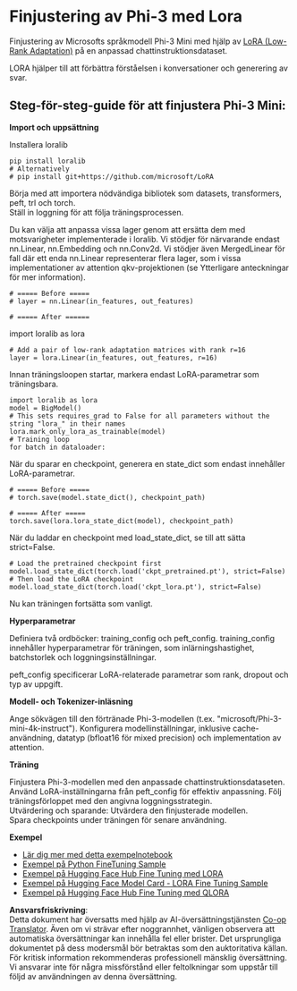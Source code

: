 <!--
CO_OP_TRANSLATOR_METADATA:
{
  "original_hash": "50b6a55a0831b417835087d8b57759fe",
  "translation_date": "2025-07-17T06:32:42+00:00",
  "source_file": "md/03.FineTuning/FineTuning_Lora.md",
  "language_code": "sv"
}
-->
# **Finjustering av Phi-3 med Lora**

Finjustering av Microsofts språkmodell Phi-3 Mini med hjälp av [LoRA (Low-Rank Adaptation)](https://github.com/microsoft/LoRA?WT.mc_id=aiml-138114-kinfeylo) på en anpassad chattinstruktionsdataset.

LORA hjälper till att förbättra förståelsen i konversationer och generering av svar.

## Steg-för-steg-guide för att finjustera Phi-3 Mini:

**Import och uppsättning**

Installera loralib

```
pip install loralib
# Alternatively
# pip install git+https://github.com/microsoft/LoRA

```

Börja med att importera nödvändiga bibliotek som datasets, transformers, peft, trl och torch.  
Ställ in loggning för att följa träningsprocessen.

Du kan välja att anpassa vissa lager genom att ersätta dem med motsvarigheter implementerade i loralib. Vi stödjer för närvarande endast nn.Linear, nn.Embedding och nn.Conv2d. Vi stödjer även MergedLinear för fall där ett enda nn.Linear representerar flera lager, som i vissa implementationer av attention qkv-projektionen (se Ytterligare anteckningar för mer information).

```
# ===== Before =====
# layer = nn.Linear(in_features, out_features)
```

```
# ===== After ======
```

import loralib as lora

```
# Add a pair of low-rank adaptation matrices with rank r=16
layer = lora.Linear(in_features, out_features, r=16)
```

Innan träningsloopen startar, markera endast LoRA-parametrar som träningsbara.

```
import loralib as lora
model = BigModel()
# This sets requires_grad to False for all parameters without the string "lora_" in their names
lora.mark_only_lora_as_trainable(model)
# Training loop
for batch in dataloader:
```

När du sparar en checkpoint, generera en state_dict som endast innehåller LoRA-parametrar.

```
# ===== Before =====
# torch.save(model.state_dict(), checkpoint_path)
```  
```
# ===== After =====
torch.save(lora.lora_state_dict(model), checkpoint_path)
```

När du laddar en checkpoint med load_state_dict, se till att sätta strict=False.

```
# Load the pretrained checkpoint first
model.load_state_dict(torch.load('ckpt_pretrained.pt'), strict=False)
# Then load the LoRA checkpoint
model.load_state_dict(torch.load('ckpt_lora.pt'), strict=False)
```

Nu kan träningen fortsätta som vanligt.

**Hyperparametrar**

Definiera två ordböcker: training_config och peft_config. training_config innehåller hyperparametrar för träningen, som inlärningshastighet, batchstorlek och loggningsinställningar.

peft_config specificerar LoRA-relaterade parametrar som rank, dropout och typ av uppgift.

**Modell- och Tokenizer-inläsning**

Ange sökvägen till den förtränade Phi-3-modellen (t.ex. "microsoft/Phi-3-mini-4k-instruct"). Konfigurera modellinställningar, inklusive cache-användning, datatyp (bfloat16 för mixed precision) och implementation av attention.

**Träning**

Finjustera Phi-3-modellen med den anpassade chattinstruktionsdataseten. Använd LoRA-inställningarna från peft_config för effektiv anpassning. Följ träningsförloppet med den angivna loggningsstrategin.  
Utvärdering och sparande: Utvärdera den finjusterade modellen.  
Spara checkpoints under träningen för senare användning.

**Exempel**  
- [Lär dig mer med detta exempelnotebook](../../../../code/03.Finetuning/Phi_3_Inference_Finetuning.ipynb)  
- [Exempel på Python FineTuning Sample](../../../../code/03.Finetuning/FineTrainingScript.py)  
- [Exempel på Hugging Face Hub Fine Tuning med LORA](../../../../code/03.Finetuning/Phi-3-finetune-lora-python.ipynb)  
- [Exempel på Hugging Face Model Card - LORA Fine Tuning Sample](https://huggingface.co/microsoft/Phi-3-mini-4k-instruct/blob/main/sample_finetune.py)  
- [Exempel på Hugging Face Hub Fine Tuning med QLORA](../../../../code/03.Finetuning/Phi-3-finetune-qlora-python.ipynb)

**Ansvarsfriskrivning**:  
Detta dokument har översatts med hjälp av AI-översättningstjänsten [Co-op Translator](https://github.com/Azure/co-op-translator). Även om vi strävar efter noggrannhet, vänligen observera att automatiska översättningar kan innehålla fel eller brister. Det ursprungliga dokumentet på dess modersmål bör betraktas som den auktoritativa källan. För kritisk information rekommenderas professionell mänsklig översättning. Vi ansvarar inte för några missförstånd eller feltolkningar som uppstår till följd av användningen av denna översättning.